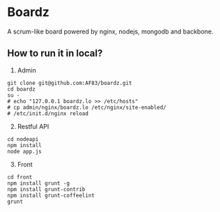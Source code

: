 Boardz
======

A scrum-like board powered by nginx, nodejs, mongodb and backbone.

How to run it in local?
-----------------------

1. Admin

```
git clone git@github.com:AF83/boardz.git
cd boardz
su -
# echo "127.0.0.1 boardz.lo >> /etc/hosts"
# cp admin/nginx/boardz.lo /etc/nginx/site-enabled/
# /etc/init.d/nginx reload
```

2. Restful API

```
cd nodeapi
npm install
node app.js
```

3. Front

```
cd front
npm install grunt -g
npm install grunt-contrib
npm install grunt-coffeelint
grunt
```

